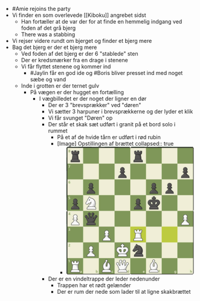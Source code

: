 - #Amie rejoins the party
- Vi finder en som overlevede [[Kiboku]] angrebet sidst
	- Han fortæller at de var der for at finde en hemmelig indgang ved foden af det grå bjerg
	- There was a stabbing
- Vi rejser videre rundt om bjerget og finder et bjerg mere
- Bag det bjerg er der et bjerg mere
	- Ved foden af det bjerg er der 6 "stablede" sten
	- Der er kredsmærker fra en drage i stenene
	- Vi får flyttet stenene og kommer ind
		- #Jaylin får en god ide og #Boris bliver presset ind med noget sæbe og vand
	- Inde i grotten er der ternet gulv
		- På vægen er der hugget en fortælling
			- I vægbilledet er der noget der ligner en dør
				- Der er 3 "brevsprækker" ved "døren"
				- Vi sætter 3 harpuner i brevsprækkerne og der lyder et klik
				- Vi får svunget "Døren" op
				- Der står et skak sæt udført i granit på et bord solo i rummet
					- På et af de hvide tårn er udført i rød rubin
					- [Image] Opstillingen af brættet
					  collapsed:: true
						- ![image.png](../assets/image_1678450417737_0.png)
				- Der er en vindeltrappe der leder nedenunder
					- Trappen har et rødt gelænder
					- Der er rum der nede som lader til at ligne skakbrættet